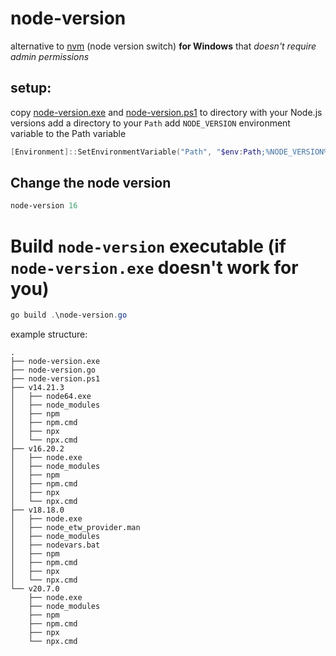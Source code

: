# node-version
alternative to [nvm](https://github.com/coreybutler/nvm-windows) (node version switch) **for Windows** that _doesn't require admin permissions_
## setup:
copy [node-version.exe](node-version.exe) and [node-version.ps1](node-version.ps1) to directory with your Node.js versions
add a directory to your `Path`
add `NODE_VERSION` environment variable to the Path variable
```powershell
[Environment]::SetEnvironmentVariable("Path", "$env:Path;%NODE_VERSION%", [System.EnvironmentVariableTarget]::User)
```

## Change the node version
```powershell
node-version 16
```

# Build `node-version` executable (if `node-version.exe` doesn't work for you)
```powershell
go build .\node-version.go
```

example structure:
```
.
├── node-version.exe
├── node-version.go
├── node-version.ps1
├── v14.21.3
│   ├── node64.exe
│   ├── node_modules
│   ├── npm
│   ├── npm.cmd
│   ├── npx
│   └── npx.cmd
├── v16.20.2
│   ├── node.exe
│   ├── node_modules
│   ├── npm
│   ├── npm.cmd
│   ├── npx
│   └── npx.cmd
├── v18.18.0
│   ├── node.exe
│   ├── node_etw_provider.man
│   ├── node_modules
│   ├── nodevars.bat
│   ├── npm
│   ├── npm.cmd
│   ├── npx
│   └── npx.cmd
└── v20.7.0
    ├── node.exe
    ├── node_modules
    ├── npm
    ├── npm.cmd
    ├── npx
    └── npx.cmd
```
